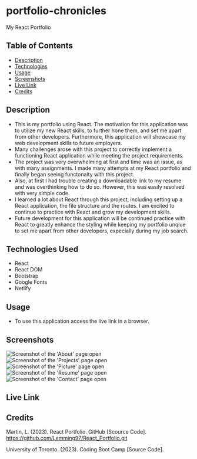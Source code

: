 # portfolio-chronicles
My React Portfolio

## Table of Contents
- [Description](#description)
- [Technologies](#technologies-used)
- [Usage](#usage)
- [Screenshots](#screenshots)
- [Live Link](#live-link)
- [Credits](#credits)

## Description
- This is my portfolio using React. The motivation for this application was to utilize my new React skills, to further hone them, and set me apart from other developers. Furthermore, this application will showcase my web development skills to future employers. 
- Many challenges arose with this project to correctly implement a functioning React application while meeting the project requirements.  
- The project was very overwhelming at first and time was an issue, as with many assignments. I made many attempts at my React portfolio and finally began seeing functonaity with this project. 
- Also, at first I had trouble creating a downloadable link to my resume and was overthinking how to do so. However, this was easily resolved with very simple code.
- I learned a lot about React through this project, including setting up a React application, the file structure and the routes. I am excited to continue to practice with React and grow my development skills. 
- Future development for this application will be continued practice with React to greatly enhance the styling while keeping my portfolio unqiue to set me apart from other developers, expecially during my job search.  

## Technologies Used
- React 
- React DOM
- Bootstrap
- Google Fonts 
- Netlify

## Usage
- To use this application access the live link in a browser.

## Screenshots
![Screenshot of the 'About' page open]()
![Screenshot of the 'Projects' page open]()
![Screenshot of the 'Picture' page open]()
![Screenshot of the 'Resume' page open]()
![Screenshot of the 'Contact' page open]()

## Live Link


## Credits

Martin, L. (2023). React Portfolio. GitHub [Scource Code]. https://github.com/Lemming97/React_Portfolio.git

University of Toronto. (2023). Coding Boot Camp [Source Code].